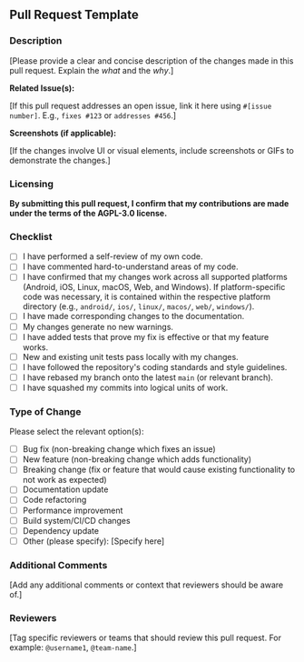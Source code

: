 ## Pull Request Template

### Description

[Please provide a clear and concise description of the changes made in this pull request. Explain the *what* and the *why*.]

**Related Issue(s):**

[If this pull request addresses an open issue, link it here using `#[issue number]`. E.g., `fixes #123` or `addresses #456`.]

**Screenshots (if applicable):**

[If the changes involve UI or visual elements, include screenshots or GIFs to demonstrate the changes.]

### Licensing

**By submitting this pull request, I confirm that my contributions are made under the terms of the AGPL-3.0 license.**

### Checklist

- [ ] I have performed a self-review of my own code.
- [ ] I have commented hard-to-understand areas of my code.
- [ ] I have confirmed that my changes work across all supported platforms (Android, iOS, Linux, macOS, Web, and Windows). If platform-specific code was necessary, it is contained within the respective platform directory (e.g., `android/`, `ios/`, `linux/`, `macos/`, `web/`, `windows/`).
- [ ] I have made corresponding changes to the documentation.
- [ ] My changes generate no new warnings.
- [ ] I have added tests that prove my fix is effective or that my feature works.
- [ ] New and existing unit tests pass locally with my changes.
- [ ] I have followed the repository's coding standards and style guidelines.
- [ ] I have rebased my branch onto the latest `main` (or relevant branch).
- [ ] I have squashed my commits into logical units of work.

### Type of Change

Please select the relevant option(s):

- [ ] Bug fix (non-breaking change which fixes an issue)
- [ ] New feature (non-breaking change which adds functionality)
- [ ] Breaking change (fix or feature that would cause existing functionality to not work as expected)
- [ ] Documentation update
- [ ] Code refactoring
- [ ] Performance improvement
- [ ] Build system/CI/CD changes
- [ ] Dependency update
- [ ] Other (please specify): [Specify here]

### Additional Comments

[Add any additional comments or context that reviewers should be aware of.]

### Reviewers

[Tag specific reviewers or teams that should review this pull request. For example: `@username1`, `@team-name`.]
